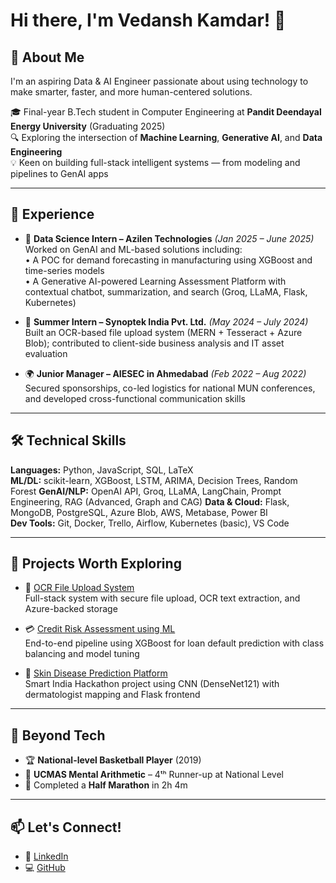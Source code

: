 # Hi there, I'm Vedansh Kamdar! 👋

## 🚀 About Me
I'm an aspiring Data & AI Engineer passionate about using technology to make smarter, faster, and more human-centered solutions.

🎓 Final-year B.Tech student in Computer Engineering at **Pandit Deendayal Energy University** (Graduating 2025)  
🔍 Exploring the intersection of **Machine Learning**, **Generative AI**, and **Data Engineering**  
💡 Keen on building full-stack intelligent systems — from modeling and pipelines to GenAI apps

---

## 💼 Experience
- 🧠 **Data Science Intern – Azilen Technologies** *(Jan 2025 – June 2025)*  
  Worked on GenAI and ML-based solutions including:  
  • A POC for demand forecasting in manufacturing using XGBoost and time-series models  
  • A Generative AI-powered Learning Assessment Platform with contextual chatbot, summarization, and search (Groq, LLaMA, Flask, Kubernetes)

- 🧾 **Summer Intern – Synoptek India Pvt. Ltd.** *(May 2024 – July 2024)*  
  Built an OCR-based file upload system (MERN + Tesseract + Azure Blob); contributed to client-side business analysis and IT asset evaluation

- 🌍 **Junior Manager – AIESEC in Ahmedabad** *(Feb 2022 – Aug 2022)*  
  Secured sponsorships, co-led logistics for national MUN conferences, and developed cross-functional communication skills

---

## 🛠️ Technical Skills
**Languages:** Python, JavaScript, SQL, LaTeX  
**ML/DL:** scikit-learn, XGBoost, LSTM, ARIMA, Decision Trees, Random Forest
**GenAI/NLP:** OpenAI API, Groq, LLaMA, LangChain, Prompt Engineering, RAG (Advanced, Graph and CAG)
**Data & Cloud:** Flask, MongoDB, PostgreSQL, Azure Blob, AWS, Metabase, Power BI  
**Dev Tools:** Git, Docker, Trello, Airflow, Kubernetes (basic), VS Code    

---

## 🧠 Projects Worth Exploring
- 📄 [OCR File Upload System](https://github.com/VedanshKamdar/OCR_Search)  
  Full-stack system with secure file upload, OCR text extraction, and Azure-backed storage

- 💳 [Credit Risk Assessment using ML](https://github.com/VedanshKamdar/Credit-Risk-Assessment)  
  End-to-end pipeline using XGBoost for loan default prediction with class balancing and model tuning

- 🧴 [Skin Disease Prediction Platform](https://github.com/virendrasinh734/skin_disease_detection_using_cnns)  
  Smart India Hackathon project using CNN (DenseNet121) with dermatologist mapping and Flask frontend

---

## 🏀 Beyond Tech
- 🏆 **National-level Basketball Player** (2019)  
- 🧮 **UCMAS Mental Arithmetic** – 4ᵗʰ Runner-up at National Level  
- 🏃 Completed a **Half Marathon** in 2h 4m

---

## 📫 Let's Connect!
- 🔗 [LinkedIn](https://www.linkedin.com/in/vedanshkamdar)
- 💻 [GitHub](https://github.com/VedanshKamdar)

<!---
VedanshKamdar/VedanshKamdar is a ✨ special ✨ repository because its `README.md` (this file) appears on your GitHub profile.
You can click the Preview link to take a look at your changes.
--->
